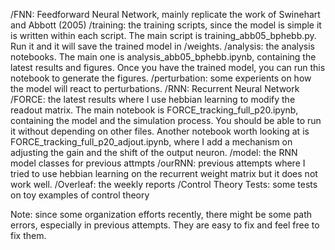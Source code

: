 /FNN: Feedforward Neural Network, mainly replicate the work of Swinehart and Abbott (2005)
    /training: the training scripts, since the model is simple it is written within each script. The main script is training_abb05_bphebb.py. Run it and it will save the trained model in /weights.
    /analysis: the analysis notebooks. The main one is analysis_abb05_bphebb.ipynb, containing the latest results and figures. Once you have the trained model, you can run this notebook to generate the figures.
    /perturbation: some experients on how the model will react to perturbations.
/RNN: Recurrent Neural Network
    /FORCE: the latest results where I use hebbian learning to modify the readout matrix. The main notebook is FORCE_tracking_full_p20.ipynb, containing the model and the simulation process. You should be able to run it without depending on other files. Another notebook worth looking at is FORCE_tracking_full_p20_adjout.ipynb, where I add a mechanism on adjusting the gain and the shift of the output neuron.
    /model: the RNN model classes for previous attmpts
    /ourRNN: previous attempts where I tried to use hebbian learning on the recurrent weight matrix but it does not work well.
/Overleaf: the weekly reports
/Control Theory Tests: some tests on toy examples of control theory


Note: since some organization efforts recently, there might be some path errors, especially in previous attempts. They are easy to fix and feel free to fix them.